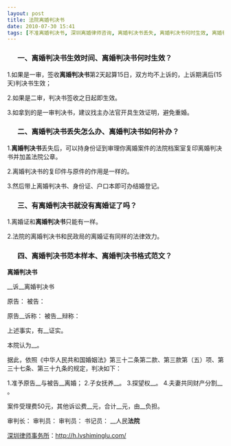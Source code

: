 ```yaml
---
layout: post
title: 法院离婚判决书
date: 2010-07-30 15:41
tags: [不准离婚判决书, 深圳离婚律师咨询, 离婚判决书丢失, 离婚判决书何时生效, 离婚判决书如何补办, 离婚判决书样本, 离婚判决书格式, 离婚判决书离婚证, 离婚判决书范文, 离婚判决书范本]
---
```

<ol>
<h3>一、离婚判决书生效时间、离婚判决书何时生效？</h3>
</ol>
1.如果是一审，签收<strong>离婚判决书</strong>第2天起算15日，双方均不上诉的，上诉期满后(15天)判决书生效；

2.如果是二审，判决书签收之日起即生效。

3.如拿到的是一审判决书，建议找主办法官开具生效证明，避免重婚。
<ol>
<h3>二、离婚判决书丢失怎么办、离婚判决书如何补办？</h3>
</ol>
1.<strong>离婚判决书</strong>丢失后，可以持身份证到审理你离婚案件的法院档案室复印离婚判决书并加盖法院公章。

2.离婚判决书的复印件与原件的作用是一样的。

3.然后带上离婚判决书、身份证、户口本即可办结婚登记。
<ol>
<h3>三、有离婚判决书就没有离婚证了吗？</h3>
</ol>
1.离婚证和<strong>离婚判决书</strong>只能有一样。

2.法院的离婚判决书和民政局的离婚证有同样的法律效力。
<ol>
<h3>四、离婚判决书范本样本、离婚判决书格式范文？</h3>
</ol>
<strong>离婚判决书</strong>

__诉__离婚判决书

原告：
被告：

原告__诉称：
被告__辩称：

上述事实，有__证实。

本院认为__。

据此，依照《中华人民共和国婚姻法》第三十二条第二款、第三款第（五）项、第三十七条、第三十九条的规定，判决如下：

1.准予原告__与被告__离婚；
2.子女抚养__。
3.探望权__。
4.夫妻共同财产分割__ 。

案件受理费50元，其他诉讼费__元，合计__元，由__负担。

审判长：
审判员：
审判员：
书记员：
__人民<strong>法院</strong>

<a href="http://h.lvshiminglu.com/">深圳律师事务所</a>：<a href="http://h.lvshiminglu.com/">http://h.lvshiminglu.com/</a>

